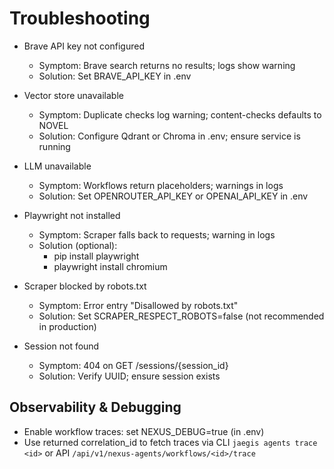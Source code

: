 # Troubleshooting

- Brave API key not configured
  - Symptom: Brave search returns no results; logs show warning
  - Solution: Set BRAVE_API_KEY in .env

- Vector store unavailable
  - Symptom: Duplicate checks log warning; content-checks defaults to NOVEL
  - Solution: Configure Qdrant or Chroma in .env; ensure service is running

- LLM unavailable
  - Symptom: Workflows return placeholders; warnings in logs
  - Solution: Set OPENROUTER_API_KEY or OPENAI_API_KEY in .env

- Playwright not installed
  - Symptom: Scraper falls back to requests; warning in logs
  - Solution (optional):
    - pip install playwright
    - playwright install chromium

- Scraper blocked by robots.txt
  - Symptom: Error entry "Disallowed by robots.txt"
  - Solution: Set SCRAPER_RESPECT_ROBOTS=false (not recommended in production)

- Session not found
  - Symptom: 404 on GET /sessions/{session_id}
  - Solution: Verify UUID; ensure session exists


## Observability & Debugging
- Enable workflow traces: set NEXUS_DEBUG=true (in .env)
- Use returned correlation_id to fetch traces via CLI `jaegis agents trace <id>` or API `/api/v1/nexus-agents/workflows/<id>/trace`
